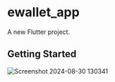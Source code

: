 # ewallet_app

A new Flutter project.

## Getting Started

![Screenshot 2024-08-30 130341](https://github.com/user-attachments/assets/b087d9cd-52cb-4df9-930a-32ef0ddf2b37)
